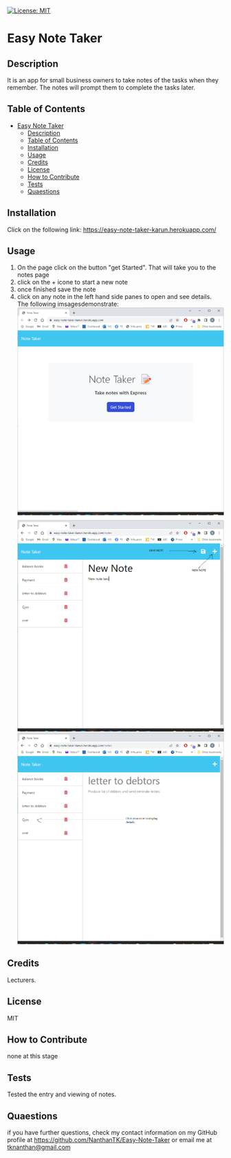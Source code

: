 [![License: MIT](https://img.shields.io/badge/License-MIT-yellow.svg)](https://opensource.org/licenses/MIT)

  # Easy Note Taker

  
  ## Description

  It is an app for small business owners to take notes of the tasks when they remember. The notes will prompt them to complete the tasks later.

## Table of Contents 

  
- [Easy Note Taker](#easy-note-taker)
  - [Description](#description)
  - [Table of Contents](#table-of-contents)
  - [Installation](#installation)
  - [Usage](#usage)
  - [Credits](#credits)
  - [License](#license)
  - [How to Contribute](#how-to-contribute)
  - [Tests](#tests)
  - [Quaestions](#quaestions)

## Installation

Click on the following link:
https://easy-note-taker-karun.herokuapp.com/


## Usage

1. On the page click on the button "get Started". That will take you to the notes page
2. click on the + icone to start a new note
3. once finished save the note
4. click on any note in the left hand side panes to open and see details.
   The following imsagesdemonstrate:
   ![The landing page](demo-Images/Landing%20page.png)
   ![New notes page](demo-Images/New%20note.png)
   ![Note display page](demo-Images/Note%20displayed.png)


## Credits

Lecturers.

## License

MIT

## How to Contribute

none at this stage

## Tests

Tested the entry and viewing of notes.

## Quaestions

if you have further questions, check my contact information on my GitHub profile at 
https://github.com/NanthanTK/Easy-Note-Taker 
or
email me at tknanthan@gmail.com